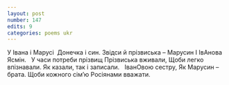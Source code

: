 ```yaml
---
layout: post
number: 147
edits: 9
categories: poems ukr
---
```


У Івана і Марусі 
Донечка і син.
Звідси й прізвиська – Марусин
І ІвAнова Ясмін.
 
У часи потреби прізвищ
Прізвиська вживали,
Щоби легко впізнавали. 
Як казали, так і записали.
 
ІванОвою сестру,
Як Марусин – брата. 
Щоби кожного сім’ю
Росіянами вважати.
